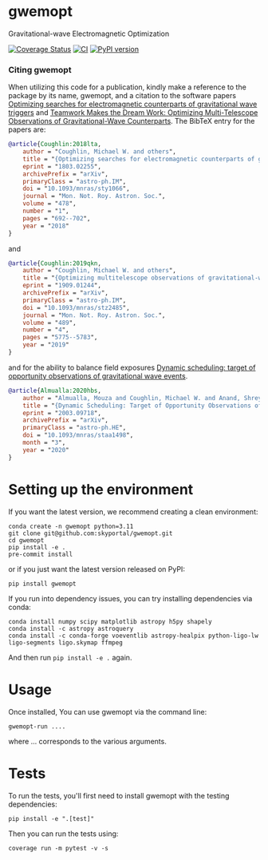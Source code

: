 # gwemopt
Gravitational-wave Electromagnetic Optimization

[![Coverage Status](https://coveralls.io/repos/github/skyportal/gwemopt/badge.svg?branch=main)](https://coveralls.io/github/skyportal/gwemopt?branch=main)
[![CI](https://github.com/skyportal/gwemopt/actions/workflows/continous_integration.yml/badge.svg)](https://github.com/skyportal/gwemopt/actions/workflows/continous_integration.yml)
[![PyPI version](https://badge.fury.io/py/gwemopt.svg)](https://badge.fury.io/py/gwemopt)

### Citing gwemopt

When utilizing this code for a publication, kindly make a reference to the package by its name, gwemopt, and a citation to the software papers [Optimizing searches for electromagnetic counterparts of gravitational wave triggers](https://academic.oup.com/mnras/article/478/1/692/4987229) and [Teamwork Makes the Dream Work: Optimizing Multi-Telescope Observations of Gravitational-Wave Counterparts](https://academic.oup.com/mnras/article/489/4/5775/5565053). The BibTeX entry for the papers are:
```bibtex
@article{Coughlin:2018lta,
    author = "Coughlin, Michael W. and others",
    title = "{Optimizing searches for electromagnetic counterparts of gravitational wave triggers}",
    eprint = "1803.02255",
    archivePrefix = "arXiv",
    primaryClass = "astro-ph.IM",
    doi = "10.1093/mnras/sty1066",
    journal = "Mon. Not. Roy. Astron. Soc.",
    volume = "478",
    number = "1",
    pages = "692--702",
    year = "2018"
}
```
and
```bibtex
@article{Coughlin:2019qkn,
    author = "Coughlin, Michael W. and others",
    title = "{Optimizing multitelescope observations of gravitational-wave counterparts}",
    eprint = "1909.01244",
    archivePrefix = "arXiv",
    primaryClass = "astro-ph.IM",
    doi = "10.1093/mnras/stz2485",
    journal = "Mon. Not. Roy. Astron. Soc.",
    volume = "489",
    number = "4",
    pages = "5775--5783",
    year = "2019"
}
```

and for the ability to balance field exposures [Dynamic scheduling: target of opportunity observations of gravitational wave events](https://academic.oup.com/mnras/article/495/4/4366/5849447).

```bibtex
@article{Almualla:2020hbs,
    author = "Almualla, Mouza and Coughlin, Michael W. and Anand, Shreya and Alqassimi, Khalid and Guessoum, Nidhal and Singer, Leo P.",
    title = "{Dynamic Scheduling: Target of Opportunity Observations of Gravitational Wave Events}",
    eprint = "2003.09718",
    archivePrefix = "arXiv",
    primaryClass = "astro-ph.HE",
    doi = "10.1093/mnras/staa1498",
    month = "3",
    year = "2020"
}
```

# Setting up the environment

If you want the latest version, we recommend creating a clean environment:

```commandline
conda create -n gwemopt python=3.11
git clone git@github.com:skyportal/gwemopt.git
cd gwemopt
pip install -e .
pre-commit install
```

or if you just want the latest version released on PyPI:

```commandline
pip install gwemopt
```

If you run into dependency issues, you can try installing dependencies via conda:

```
conda install numpy scipy matplotlib astropy h5py shapely
conda install -c astropy astroquery
conda install -c conda-forge voeventlib astropy-healpix python-ligo-lw ligo-segments ligo.skymap ffmpeg
```

And then run `pip install -e .` again.

# Usage

Once installed, You can use gwemopt via the command line:

```commandline
gwemopt-run ....
```

where ... corresponds to the various arguments. 

# Tests

To run the tests, you'll first need to install gwemopt with the testing dependencies:

```commandline
pip install -e ".[test]"
```

Then you can run the tests using:

```commandline
coverage run -m pytest -v -s
```
